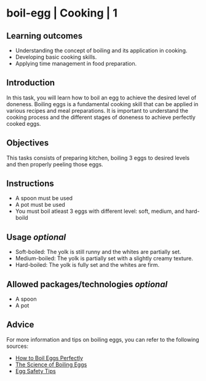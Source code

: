 # boil-egg | Cooking | 1


## Learning outcomes

- Understanding the concept of boiling and its application in cooking.
- Developing basic cooking skills.
- Applying time management in food preparation.

## Introduction

In this task, you will learn how to boil an egg to achieve the desired level of doneness. Boiling eggs is a fundamental cooking skill that can be applied in various recipes and meal preparations. It is important to understand the cooking process and the different stages of doneness to achieve perfectly cooked eggs.

## Objectives

This tasks consists of preparing kitchen, boiling 3 eggs to desired levels and then properly peeling those eggs.


## Instructions

- A spoon must be used
- A pot must be used
- You must boil atleast 3 eggs with different level: soft, medium, and hard-boild


## Usage *optional*

- Soft-boiled: The yolk is still runny and the whites are partially set.
- Medium-boiled: The yolk is partially set with a slightly creamy texture.
- Hard-boiled: The yolk is fully set and the whites are firm.

## Allowed packages/technologies *optional*

- A spoon
- A pot

## Advice

For more information and tips on boiling eggs, you can refer to the following sources:

- [How to Boil Eggs Perfectly]()
- [The Science of Boiling Eggs]()
- [Egg Safety Tips]()
